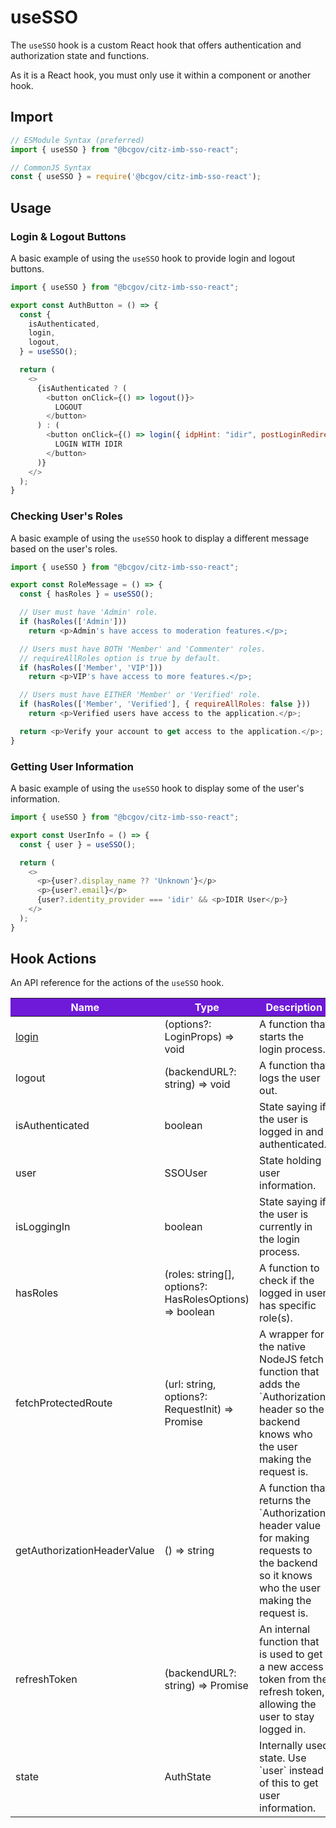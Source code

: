 # useSSO

The `useSSO` hook is a custom React hook that offers authentication and authorization state and functions.

As it is a React hook, you must only use it within a component or another hook.

## Import

```JavaScript
// ESModule Syntax (preferred)
import { useSSO } from "@bcgov/citz-imb-sso-react";

// CommonJS Syntax
const { useSSO } = require('@bcgov/citz-imb-sso-react');
```

## Usage

### Login & Logout Buttons

A basic example of using the `useSSO` hook to provide login and logout buttons.

```JavaScript
import { useSSO } from "@bcgov/citz-imb-sso-react";

export const AuthButton = () => {
  const {
    isAuthenticated,
    login,
    logout,
  } = useSSO();

  return (
    <>
      {isAuthenticated ? (
        <button onClick={() => logout()}>
          LOGOUT
        </button>
      ) : (
        <button onClick={() => login({ idpHint: "idir", postLoginRedirectURL: "/post-login" })}>
          LOGIN WITH IDIR
        </button>
      )}
    </>
  );
}
```

### Checking User's Roles

A basic example of using the `useSSO` hook to display a different message based on the user's roles.

```JavaScript
import { useSSO } from "@bcgov/citz-imb-sso-react";

export const RoleMessage = () => {
  const { hasRoles } = useSSO();

  // User must have 'Admin' role.
  if (hasRoles(['Admin'])) 
    return <p>Admin's have access to moderation features.</p>;

  // Users must have BOTH 'Member' and 'Commenter' roles.
  // requireAllRoles option is true by default.
  if (hasRoles(['Member', 'VIP'])) 
    return <p>VIP's have access to more features.</p>;

  // Users must have EITHER 'Member' or 'Verified' role.
  if (hasRoles(['Member', 'Verified'], { requireAllRoles: false })) 
    return <p>Verified users have access to the application.</p>;

  return <p>Verify your account to get access to the application.</p>;
}
```

### Getting User Information

A basic example of using the `useSSO` hook to display some of the user's information.

```JavaScript
import { useSSO } from "@bcgov/citz-imb-sso-react";

export const UserInfo = () => {
  const { user } = useSSO();

  return (
    <>
      <p>{user?.display_name ?? 'Unknown'}</p>
      <p>{user?.email}</p>
      {user?.identity_provider === 'idir' && <p>IDIR User</p>}
    </>
  );
}
```

## Hook Actions

An API reference for the actions of the `useSSO` hook.

<table>
  <!-- Table columns -->
  <thead>
    <tr>
      <th style="background: #6f19d9; color: white;">Name</th>
      <th style="background: #6f19d9; color: white;">Type</th>
      <th style="background: #6f19d9; color: white;">Description</th>
    </tr>
  </thead>

  <!-- Table rows -->
  <tbody>
  <tr>
      <td><a href="../usesso-actions/login.md">login</a></td>
      <td>(options?: LoginProps) => void</td>
      <td>A function that starts the login process.</td>
    </tr>
    <tr>
      <td>logout</td>
      <td>(backendURL?: string) => void</td>
      <td>A function that logs the user out.</td>
    </tr>
    <tr>
      <td>isAuthenticated</td>
      <td>boolean</td>
      <td>State saying if the user is logged in and authenticated.</td>
    </tr>
    <tr>
      <td>user</td>
      <td>SSOUser</td>
      <td>State holding user information.</td>
    </tr>
    <tr>
      <td>isLoggingIn</td>
      <td>boolean</td>
      <td>State saying if the user is currently in the login process.</td>
    </tr>
    <tr>
      <td>hasRoles</td>
      <td>(roles: string[], options?: HasRolesOptions) => boolean</td>
      <td>A function to check if the logged in user has specific role(s).</td>
    </tr>
    <tr>
      <td>fetchProtectedRoute</td>
      <td>(url: string, options?: RequestInit) => Promise<Response></td>
      <td>A wrapper for the native NodeJS fetch function that adds the `Authorization` header so the backend knows who the user making the request is.</td>
    </tr>
    <tr>
      <td>getAuthorizationHeaderValue</td>
      <td>() => string</td>
      <td>A function that returns the `Authorization` header value for making requests to the backend so it knows who the user making the request is.</td>
    </tr>
    <tr>
      <td>refreshToken</td>
      <td>(backendURL?: string) => Promise<void></td>
      <td>An internal function that is used to get a new access token from the refresh token, allowing the user to stay logged in.</td>
    </tr>
    <tr>
      <td>state</td>
      <td>AuthState</td>
      <td>Internally used state. Use `user` instead of this to get user information.</td>
    </tr>
  </tbody>
</table>

